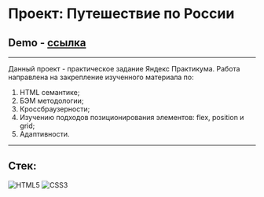 # Проект: Путешествие по России

## Demo - [ссылка](https://orlov-oleg-developer.github.io/russian-travel/)

---
Данный проект - практическое задание Яндекс Практикума. Работа направлена на закрепление изученного материала по:

1. HTML семантике;
2. БЭМ методологии;
3. Кроссбраузерности;
4. Изучению подходов позиционирования элементов: flex, position и grid;
5. Адаптивности.

---
## Стек:

![HTML5](https://img.shields.io/badge/HTML5-E34F26?style=for-the-badge&logo=html5&logoColor=white) 
![CSS3](https://img.shields.io/badge/CSS3-1572B6?style=for-the-badge&logo=css3&logoColor=white)
